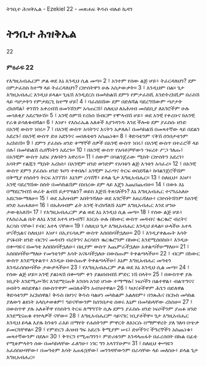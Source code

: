 ﻿
 ትንቢተ ሕዝቅኤል - Ezekiel 22 - መጽሐፍ ቅዱስ ብሉይ ኪዳን
# ትንቢተ ሕዝቅኤል
22
### ምዕራፍ 22
የእግዚአብሔርም ቃል ወደ እኔ እንዲህ ሲል መጣ።
2 ፤ አንተም የሰው ልጅ ሆይ፥ ትፈርዳለህን? ደም በምታፈስስ ከተማ ላይ ትፈርዳለህን? ርኵሰትዋን ሁሉ አስታውቃት።
3 ፤ እንዲህም በል። ጌታ እግዚአብሔር እንዲህ ይላል። ጊዜሽ እንዲደርስ በመካከልሽ ደምን የምታፈስሺ እንድትረክሺም በራስሽ ላይ ጣዖታትን የምታደርጊ ከተማ ሆይ!
4 ፤ ባፈሰስሽው ደም በድለሻል ባደረግሽውም ጣዖታት ረክሰሻል፤ ቀንሽን አቀረብሽ ዘመንሽንም አሳጠርሽ፤ ስለዚህ ለአሕዛብ መሰደቢያ ለአገሮችም ሁሉ መሳለቂያ አደረግሁሽ።
5 ፤ አንቺ ስምሽ የረከሰ ሽብርም የሞላብሽ ሆይ፥ ወደ አንቺ የቀረቡና ከአንቺ የራቁ ይሳለቁብሻል።
6 ፤ እነሆ፥ የእስራኤል አለቆች እያንዳንዱ እንደ ችሎቱ ደም ያፈስሱ ዘንድ በአንቺ ውስጥ ነበሩ።
7 ፤ በአንቺ ውስጥ አባትንና እናትን አቃለሉ፤ በመካከልሽ በመጻተኛው ላይ በደልን አደረጉ፤ በአንቺ ውስጥ ድሀ አደጉንና መበለቲቱን አስጨነቁ።
8 ፤ ቅድሳቴንም ናቅሽ ሰንበታቴንም አረከስሽ።
9 ፤ ደምን ያፈስሱ ዘንድ ቀማኞች ሰዎች በአንቺ ውስጥ ነበሩ፤ በአንቺ ውስጥ በተራሮች ላይ በሉ፤ በመካከልሽ ሴሰኝነትን አደረጉ።
10 ፤ በአንቺ ውስጥ የአባቶቻቸውን ኀፍረተ ሥጋ ገለጡ፤ በአንቺም ውስጥ አደፍ ያለባትን አዋረዱ።
11 ፤ ሰውም በባልንጀራው ሚስት ርኵሰትን አደረገ፥ አባትም የልጁን ሚስት አረከሰ፥ በአንቺም ዘንድ ወንድም የአባቱን ልጅ እኅቱን አሳፈረ።
12 ፤ በአንቺ ውስጥ ደምን ያፈስሱ ዘንድ ጉቦን ተቀበሉ፤ አንቺም አራጣና ትርፍ ወስደሻል፥ ከባልንጀሮችሽም በቅሚያ የስስትን ትርፍ አገኘሽ፥ እኔንም ረሳሽኝ፥ ይላል ጌታ እግዚአብሔር።
13 ፤ ስለዚህ፥ እነሆ፥ አንቺ ባደረግሽው ስስት በመካከልሽም በነበረው ደም ላይ እጄን አጨበጨብሁ።
14 ፤ በውኑ እኔ በማደርግብሽ ወራት ልብሽ ይታገሣልን? ወይስ እጅሽ ትጸናለችን? እኔ እግዚአብሔር ተናግሬአለሁ አደርገውማለሁ።
15 ፤ ወደ አሕዛብም እበትንሻለሁ ወደ አገሮችም እዘራሻለሁ፥ ርኵሰትሽንም ከአንቺ ዘንድ አጠፋለሁ።
16 ፤ በአሕዛብም ፊት አንቺ ትረክሻለሽ እኔም እግዚአብሔር እንደ ሆንሁ ታውቂአለሽ።
17 ፤ የእግዚአብሔርም ቃል ወደ እኔ እንዲህ ሲል መጣ።
18 ፤ የሰው ልጅ ሆይ፥ የእስራኤል ቤት ለእኔ እንደ አተላ ሆኑብኝ፤ እነርሱ ሁሉ በከውር ውስጥ መዳብና ቈርቈሮ ብረትና እርሳስ ናቸው፤ የብር አተላ ናቸው።
19 ፤ ስለዚህ ጌታ እግዚአብሔር እንዲህ ይላል። ሁላችሁ አተላ ሆናችኋልና ስለዚህ፥ እነሆ፥ በኢየሩሳሌም ውስጥ እሰበስባችኋለሁ።
20 ፤ እንዲያቀልጡት እሳት ያናፉበት ዘንድ ብርንና መዳብን ብረትንና እርሳስን ቈርቈሮንም በከውር እንደሚሰበስቡ፥ እንዲሁ በቍጣዬና በመዓቴ እሰበስባችኋለሁ፥ በዚያም ውስጥ እጨምራችኋለሁ አቀልጣችሁማለሁ።
21 ፤ አሰበስባችሁማለሁ የመዓቴንም እሳት አናፋባችኋለሁ በውስጡም ትቀልጣላችሁ።
22 ፤ ብርም በከውር ውስጥ እንደሚቀልጥ፥ እንዲሁ በውስጡዋ ትቀልጣላችሁ፤ እኔም እግዚአብሔር መዓቴን እንዳፈሰስሁባችሁ ታውቃላችሁ።
23 ፤ የእግዚአብሔርም ቃል ወደ እኔ እንዲህ ሲል መጣ።
24 ፤ የሰው ልጅ ሆይ። አንቺ ያልነጻሽ በቍጣም ቀን ያልዘነበብሽ ምድር ነሽ በላት።
25 ፤ በውስጥዋ ያሉ ነቢያት እንደሚጮኽና እንደሚናጠቅ አንበሳ አንድ ሆነው ተማማሉ፤ ነፍሶችን በልተዋል፥ ብልጥግናና ሀብትን ወስደዋል፥ በውስጥዋም መበለቶችን አብዝተዋል።
26 ፤ ካህናቶችዋም ሕጌን በድለዋል ቅድሳቴንም አርክሰዋል፤ ቅዱስ በሆነና ቅዱስ ባልሆነ መካከልም አልለዩም፥ በንጹሕና በርኩስ መካከል ያለውን ልዩነት አላስታወቁም፤ ዓይናቸውንም ከሰንበታቴ ሰወሩ እኔም በመካከላቸው ረከስሁ።
27 ፤ በውስጥዋ ያሉ አለቆችዋ የስስትን ትርፍ ለማግኘት ሲሉ ደምን ያፈስሱ ዘንድ ነፍሶችንም ያጠፉ ዘንድ እንደሚናጠቁ ተኵላዎች ናቸው።
28 ፤ እግዚአብሔርም ሳይናገር ነቢያቶችዋ። ጌታ እግዚአብሔር እንዲህ ይላል እያሉ ከንቱን ራእይ በማየት የሐሰትንም ምዋርት ለእነርሱ በማምዋረት ያለ ገለባ በጭቃ ይመርጓቸዋል።
29 ፤ የምድርን ሕዝብ ግፍ አደረጉ ቅሚያም ሠሩ፤ ድሆችንና ችግረኞችን አስጨነቁ፥ መጻተኛውንም በደሉ።
30 ፤ ቅጥርን የሚጠግንን፥ ምድሪቱንም እንዳላጠፋት በፈረሰበት በኩል በፊቴ የሚቆምላትን ሰው በመካከላቸው ፈለግሁ፥ ነገር ግን አላገኘሁም።
31 ፤ ስለዚህ ቍጣዬን አፈሰስሁባቸው፥ በመዓቴም እሳት አጠፋኋቸው፤ መንገዳቸውንም በራሳቸው ላይ መለስሁ፥ ይላል ጌታ እግዚአብሔር።
